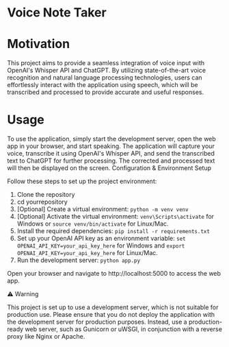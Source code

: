 # Voice Note Taker

# Motivation

This project aims to provide a seamless integration of voice input with OpenAI's Whisper API and ChatGPT. By utilizing state-of-the-art voice recognition and natural language processing technologies, users can effortlessly interact with the application using speech, which will be transcribed and processed to provide accurate and useful responses.

# Usage

To use the application, simply start the development server, open the web app in your browser, and start speaking. The application will capture your voice, transcribe it using OpenAI's Whisper API, and send the transcribed text to ChatGPT for further processing. The corrected and processed text will then be displayed on the screen.
Configuration & Environment Setup

Follow these steps to set up the project environment:

1. Clone the repository
2. cd yourrepository
3. [Optional] Create a virtual environment: `python -m venv venv`
4. [Optional] Activate the virtual environment: `venv\Scripts\activate` for Windows or `source venv/bin/activate` for Linux/Mac.
5. Install the required dependencies: `pip install -r requirements.txt`
6.  Set up your OpenAI API key as an environment variable: `set OPENAI_API_KEY=your_api_key_here` for Windows and `export OPENAI_API_KEY=your_api_key_here` for Linux/Mac.
7. Run the development server: `python app.py`

Open your browser and navigate to http://localhost:5000 to access the web app.

⚠️ Warning

This project is set up to use a development server, which is not suitable for production use. Please ensure that you do not deploy the application with the development server for production purposes. Instead, use a production-ready web server, such as Gunicorn or uWSGI, in conjunction with a reverse proxy like Nginx or Apache.